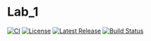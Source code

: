 # Lab_1

[![CI](https://github.com/Nyeinsu-enu/Lab1/actions/workflows/main.yml/badge.svg)](https://github.com/Nyeinsu-enu/Lab1/actions/workflows/main.yml)
[![License](https://img.shields.io/github/license/Nyeinsu-enu/Lab1?style=flat-square)](https://github.com/Nyeinsu-enu/Lab1/blob/master/LICENSE)
[![Latest Release](https://img.shields.io/github/v/release/Nyeinsu-enu/Lab1?style=flat-square)](https://github.com/Nyeinsu-enu/Lab1/releases)
[![Build Status](https://img.shields.io/github/actions/workflow/status/Nyeinsu-enu/Lab1/main.yml?branch=master&style=flat-square)](https://github.com/Nyeinsu-enu/Lab1/actions)
